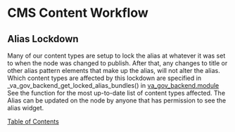 # CMS Content Workflow


## Alias Lockdown
Many of our content types are setup to lock the alias at whatever it was set
to when the node was changed to publish.  After that, any changes to title or
other alias pattern elements that make up the alias, will not alter the alias.
Which content types are affected by this lockdown are specified in
_va_gov_backend_get_locked_alias_bundles() in [va_gov_backend.module](https://github.com/department-of-veterans-affairs/va.gov-cms/blob/main/docroot/modules/custom/va_gov_backend/va_gov_backend.module#L316)  See the function for the most up-to-date list of content types
affected.  The Alias can be updated on the node by anyone that has permission to
see the alias widget.

[Table of Contents](../README.md)
